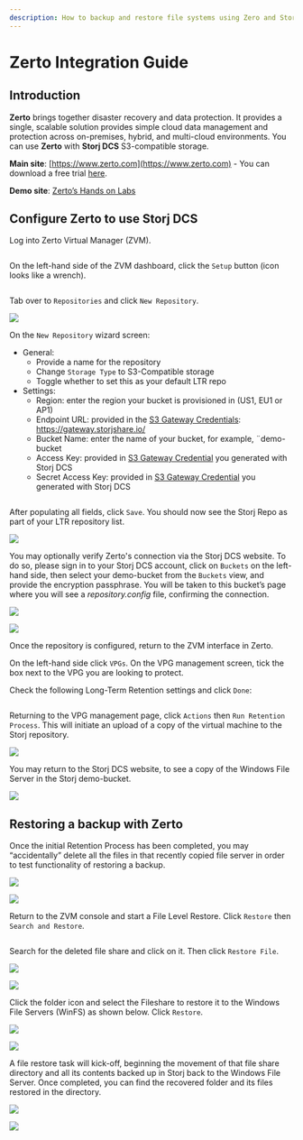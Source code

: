 ```yaml
---
description: How to backup and restore file systems using Zero and Storj DCS.
---
```


# Zerto Integration Guide

## Introduction

**Zerto** brings together disaster recovery and data protection.  It provides a single, scalable solution provides simple cloud data management and protection across on-premises, hybrid, and multi-cloud environments.  You can use **Zerto** with **Storj DCS** S3-compatible storage.

**Main site**: [https://www.zerto.com](https://www.zerto.com) - You can download a free trial [here](https://www.zerto.com/try-or-buy/try-zerto-free/).

**Demo site**: [Zerto’s Hands on Labs](https://www.zerto.com/page/labs/?z\_campaign=2020\_Google\_Ads\_Training\_Labs\_On\_demand\&z\_content=Labs\&z\_leadsource=Google\_Adwords\&z\_referrer=Adwords\&z\_source=7012I000001hzgP\&gclid=CjwKCAjwj42UBhAAEiwACIhADqQ1Xo-tUPvM5qy8Pe1U2IxOnx-KBzpTQAgevDJYc42LYIXwgLIJTRoCDkUQAvD\_BwE)

## Configure Zerto to use Storj DCS

Log into Zerto Virtual Manager (ZVM).

<img src="../.gitbook/assets/zerto.jpg" alt="" data-size="original">

On the left-hand side of the ZVM dashboard, click the `Setup` button (icon looks like a wrench).

<img src="../.gitbook/assets/image (133).png" alt="" data-size="original">



Tab over to `Repositories` and click `New Repository`.

![](<../.gitbook/assets/image (131) (2).png>)



On the `New Repository` wizard screen:

* General:
  * Provide a name for the repository
  * Change `Storage Type` to S3-Compatible storage
  * Toggle whether to set this as your default LTR repo
* Settings:
  * Region: enter the region your bucket is provisioned in (US1, EU1 or AP1)
  * Endpoint URL: provided in the [S3 Gateway Credentials](../getting-started/gateway-mt/#generate-credentials-to-the-gateway-mt): https://gateway.storjshare.io/
  * Bucket Name: enter the name of your bucket, for example, ¨demo-bucket
  * Access Key: provided in [S3 Gateway Credential](../getting-started/gateway-mt/#generate-credentials-to-the-gateway-mt) you generated with Storj DCS
  * Secret Access Key: provided in [S3 Gateway Credential](../getting-started/gateway-mt/#generate-credentials-to-the-gateway-mt) you generated with Storj DCS



<img src="../.gitbook/assets/image (153) (1).png" alt="" data-size="original">

After populating all fields, click `Save`. You should now see the Storj Repo as part of your LTR repository list.

![](<../.gitbook/assets/image (128) (2).png>)

You may optionally verify Zerto's connection via the Storj DCS website. To do so, please sign in to your Storj DCS account, click on `Buckets` on the left-hand side, then select your demo-bucket from the `Buckets` view, and provide the encryption passphrase.  You will be taken to this bucket’s page where you will see a _repository.config_ file, confirming the connection.

![](<../.gitbook/assets/image (132) (1).png>)

![](<../.gitbook/assets/image (161).png>)



Once the repository is configured, return to the ZVM interface in Zerto.

On the left-hand side click `VPGs`. On the VPG management screen, tick the box next to the VPG you are looking to protect.

Check the following Long-Term Retention settings and click `Done`:

<img src="../.gitbook/assets/image (123) (2).png" alt="" data-size="original">



Returning to the VPG management page, click `Actions` then `Run Retention Process`. This will initiate an upload of a copy of the virtual machine to the Storj repository.

![](<../.gitbook/assets/image (150) (1).png>)



You may return to the Storj DCS website, to see a copy of the Windows File Server in the Storj demo-bucket.

![](<../.gitbook/assets/image (167).png>)

## Restoring a backup with Zerto

Once the initial Retention Process has been completed, you may “accidentally” delete all the files in that recently copied file server in order to test functionality of restoring a backup.

![](<../.gitbook/assets/image (129).png>)

![](<../.gitbook/assets/image (125) (1).png>)



Return to the ZVM console and start a File Level Restore. Click `Restore` then `Search and Restore`.

<img src="../.gitbook/assets/image (171).png" alt="" data-size="original">

Search for the deleted file share and click on it. Then click `Restore File`.

![](<../.gitbook/assets/image (138) (2).png>)

![](<../.gitbook/assets/image (140).png>)



Click the folder icon and select the Fileshare to restore it to the Windows File Servers (WinFS) as shown below. Click `Restore`.

![](<../.gitbook/assets/image (126).png>)

![](<../.gitbook/assets/image (136).png>)



A file restore task will kick-off, beginning the movement of that file share directory and all its contents backed up in Storj back to the Windows File Server.  Once completed, you can find the recovered folder and its files restored in the directory.

![](<../.gitbook/assets/image (152).png>)

![](<../.gitbook/assets/image (178).png>)
